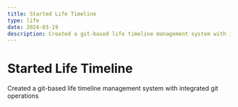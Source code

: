 ```yaml
---
title: Started Life Timeline
type: life
date: 2024-03-19
description: Created a git-based life timeline management system with integrated git operations
---
```


# Started Life Timeline

Created a git-based life timeline management system with integrated git operations

